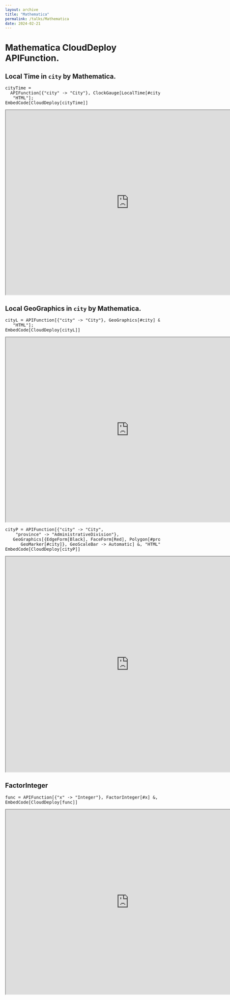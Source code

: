 ```yaml
---
layout: archive
title: "Mathematica"
permalink: /talks/Mathematica
date: 2024-02-21
---
```

# Mathematica CloudDeploy APIFunction.

## Local Time in `city` by Mathematica.

<pre>
cityTime = 
  APIFunction[{"city" -> "City"}, ClockGauge[LocalTime[#city]] &, 
   "HTML"];
EmbedCode[CloudDeploy[cityTime]]
</pre>
<iframe src="https://www.wolframcloud.com/obj/intmath/cityTime" width="800" height="600"></iframe>

## Local GeoGraphics in `city` by Mathematica.

<pre>
cityL = APIFunction[{"city" -> "City"}, GeoGraphics[#city] &, 
   "HTML"];
EmbedCode[CloudDeploy[cityL]]
</pre>
<iframe src="https://www.wolframcloud.com/obj/intmath/cityL" width="800" height="600"></iframe>

<pre>
cityP = APIFunction[{"city" -> "City", 
    "province" -> "AdministrativeDivision"}, 
   GeoGraphics[{EdgeForm[Black], FaceForm[Red], Polygon[#province], 
      GeoMarker[#city]}, GeoScaleBar -> Automatic] &, "HTML"];
EmbedCode[CloudDeploy[cityP]]
</pre>
<iframe src="https://www.wolframcloud.com/obj/intmath/cityP" width="800" height="700"></iframe>

## FactorInteger

<pre>
func = APIFunction[{"x" -> "Integer"}, FactorInteger[#x] &, "HTML"];
EmbedCode[CloudDeploy[func]]
</pre>
<iframe src="https://www.wolframcloud.com/obj/intmath/FactorInteger" width="800" height="600"></iframe>
